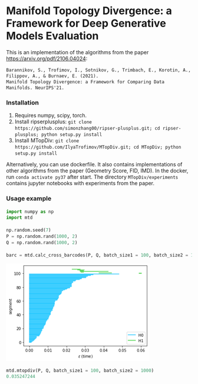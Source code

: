 # Manifold Topology Divergence: a Framework for Deep Generative Models Evaluation

This is an implementation of the algorithms from the paper https://arxiv.org/pdf/2106.04024:

```
Barannikov, S., Trofimov, I., Sotnikov, G., Trimbach, E., Korotin, A., Filippov, A., & Burnaev, E. (2021).
Manifold Topology Divergence: a Framework for Comparing Data Manifolds. NeurIPS'21.
```

### Installation
1. Requires numpy, scipy, torch.
2. Install ripserplusplus:
```git clone https://github.com/simonzhang00/ripser-plusplus.git; cd ripser-plusplus; python setup.py install```
4. Install MTopDiv:
```git clone https://github.com/IlyaTrofimov/MTopDiv.git; cd MTopDiv; python setup.py install```

Alternatively, you can use dockerfile. It also contains implementations of other algorithms from the paper (Geometry Score, FID, IMD).
In the docker, run ```conda activate py37``` after start. The directory ```MTopDiv/experiments``` contains jupyter notebooks with experiments from the paper.

### Usage example
```python
import numpy as np
import mtd

np.random.seed(7)
P = np.random.rand(1000, 2)
Q = np.random.rand(1000, 2)

barc = mtd.calc_cross_barcodes(P, Q, batch_size1 = 100, batch_size2 = 1000)
```

![basic_barcode](assets/basic_barcode.png)

```python
mtd.mtopdiv(P, Q, batch_size1 = 100, batch_size2 = 1000)
0.035247244
```
